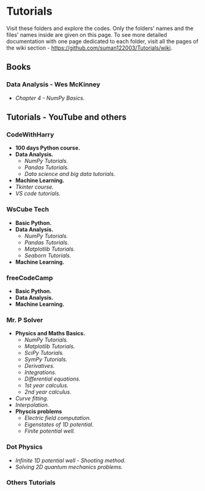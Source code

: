 # Tutorials
Visit these folders and explore the codes. Only the folders' names and the files' names inside are given on this page. To see more detailed documentation with one page dedicated to each folder, visit all the pages of the wiki section - https://github.com/suman122003/Tutorials/wiki.

## Books
### Data Analysis - Wes McKinney
* *Chapter 4 - NumPy Basics.*

## Tutorials - YouTube and others
### CodeWithHarry
* **100 days Python course.**
* **Data Analysis.**
  - *NumPy Tutorials.*
  - *Pandas Tutorials.*
  - *Data science and big data tutorials.*
* **Machine Learning.**
* *Tkinter course.*
* *VS code tutorials.*
### WsCube Tech
* **Basic Python.**
* **Data Analysis.**
  - *NumPy Tutorials.*
  - *Pandas Tutorials.*
  - *Matplotlib Tutorials.*
  - *Seaborn Tutorials.*
* **Machine Learning.**
### freeCodeCamp
* **Basic Python.**
* **Data Analysis.**
* **Machine Learning.**
### Mr. P Solver
* **Physics and Maths Basics.**
  - *NumPy Tutorials.*
  - *Matplotlib Tutorials.*
  - *SciPy Tutorials.*
  - *SymPy Tutorials.*
  - *Derivatives.*
  - *Integrations.*
  - *Differential equations.*
  - *1st year calculus.*
  - *2nd year calculus.*
* *Curve fitting.*
* *Interpolation.*
* **Physcis problems**
  - *Electric field computation.*
  - *Eigenstates of 1D potential.*
  - *Finite potential well.*
### Dot Physics
* *Infinite 1D potential well - Shooting method.*
* *Solving 2D quantum mechanics problems.*

### Others Tutorials


